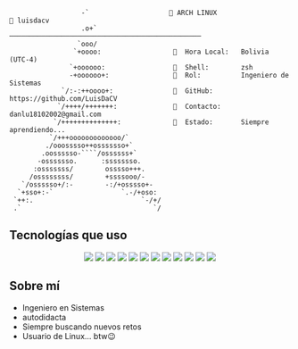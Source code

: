 
```
                  -`                     ARCH LINUX                       luisdacv
                  .o+`                   ────────────────────────────────────────────────
                 `ooo/                  
                `+oooo:                    Hora Local:   Bolivia (UTC-4)
               `+oooooo:                   Shell:        zsh
               -+oooooo+:                  Rol:          Ingeniero de Sistemas
             `/:-:++oooo+:                 GitHub:       https://github.com/LuisDaCV
            `/++++/+++++++:                Contacto:     danlu18102002@gmail.com
           `/++++++++++++++:               Estado:       Siempre aprendiendo...
          `/+++ooooooooooooo/`          
         ./ooosssso++osssssso+`        
        .oossssso-````/ossssss+`
       -osssssso.      :ssssssso.
      :osssssss/        osssso+++.
     /ossssssss/        +ssssooo/-
   `/ossssso+/:-        -:/+osssso+-
  `+sso+:-`                 `.-/+oso:
 `++:.                           `-/+/
 .`                                 `/
```


## Tecnologías que uso

<p align="center">
  <img src="https://img.shields.io/badge/NestJS-E0234E?style=for-the-badge&logo=nestjs&logoColor=white" />
  <img src="https://img.shields.io/badge/Python-3776AB?style=for-the-badge&logo=python&logoColor=white" />
  <img src="https://img.shields.io/badge/JavaScript-F7DF1E?style=for-the-badge&logo=javascript&logoColor=black" />
  <img src="https://img.shields.io/badge/TypeScript-3178C6?style=for-the-badge&logo=typescript&logoColor=white" />
  <img src="https://img.shields.io/badge/Java-007396?style=for-the-badge&logo=java&logoColor=white" />
  <img src="https://img.shields.io/badge/PHP-777BB4?style=for-the-badge&logo=php&logoColor=white" />
  <img src="https://img.shields.io/badge/Laravel-FF2D20?style=for-the-badge&logo=laravel&logoColor=white" />
  <img src="https://img.shields.io/badge/React-20232A?style=for-the-badge&logo=react&logoColor=61DAFB" />
  <img src="https://img.shields.io/badge/SQLite-003B57?style=for-the-badge&logo=sqlite&logoColor=white" />
  <img src="https://img.shields.io/badge/MySQL-005E87?style=for-the-badge&logo=mysql&logoColor=white" />
  <img src="https://img.shields.io/badge/Docker-2496ED?style=for-the-badge&logo=docker&logoColor=white" />
  <img src="https://img.shields.io/badge/Linux-000000?style=for-the-badge&logo=linux&logoColor=white" />
</p>


## Sobre mí

- Ingeniero en Sistemas  
- autodidacta  
- Siempre buscando nuevos retos  
- Usuario de Linux... btw😉
